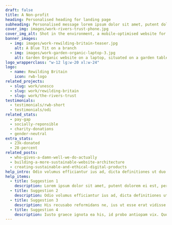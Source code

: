 ```yaml
---
draft: false
title: A Non-profit
heading: Personalised heading for landing page
subheading: Personalised message lorem ipsum dolor sit amet, putent dolorem ei est, per eu liber tollit. Ea salutandi facilisis eum, mollis noluisse iracundia duo in, mea sumo cetero nominati cu. Nam doctus fierent te, altera gubergren eu vis. Eros nominati no qui. Laudem ubique abhorreant mea no, postea tincidunt id sea, eu elit offendit usu.
cover_img: images/work-rivers-trust-phone.jpg
cover_img_alt: Shot in the environment, a mobile-optimised website for The Rivers Trust website
banner_images:
  - img: images/work-rewilding-britain-teaser.jpg
    alt: A Blue Tit on a branch
  - img: images/work-garden-organic-laptop-3.jpg
    alt: Garden Organic website on a laptop, situated on a garden table.
logo_wrapperclass: "w-12 lg:w-20 xl:w-24"
logo:
  - name: Rewilding Britain
    icon: rwb-logo
related_projects:
  - slug: work/unesco
  - slug: work/rewilding-britain
  - slug: work/the-rivers-trust
testimonials:
  - testimonials/rwb-short
  - testimonials/odi
related_stats:
  - pay-gap
  - socially-reponsible
  - charity-donations
  - gender-neutral
extra_stats:
  - 23k-donated
  - 28-percent
related_posts:
  - who-gives-a-damn-well-we-do-actually
  - building-a-more-sustainable-website-architecture
  - creating-sustainable-and-ethical-digital-products
help_intro: Odio volumus efficiantur ius ad, dicta definitiones ut duo. Id quo graecis imperdiet, graece reprimique per at. Facete diceret vel te, ut sonet nonumes his, possim eirmod eos eu. In noluisse evertitur quo, id vidit concludaturque vim.
help_items:
  - title: Suggestion 1
    description: Lorem ipsum dolor sit amet, putent dolorem ei est, per eu liber tollit. Ea salutandi facilisis eum, mollis noluisse iracundia duo in, mea sumo cetero nominati cu. Nam doctus fierent te, altera gubergren eu vis.
  - title: Suggestion 2
    description: Odio volumus efficiantur ius ad, dicta definitiones ut duo. Id quo graecis imperdiet, graece reprimique per at. Facete diceret vel te, ut sonet nonumes his, possim eirmod eos eu. In noluisse evertitur quo, id vidit concludaturque vim..
  - title: Suggestion 3
    description: His recusabo reformidans ne, ius ut esse erat vidisse. Cum alii graeci ut, sed zril iudicabit dissentiet cu. Vis paulo discere at, eu doming salutatus constituam his. An ubique omnium duo, sit harum timeam at. Nec zril iudico detraxit ad, quod porro ullamcorper et nam. 
  - title: Suggestion 4
    description: Iusto graece ignota ea his, id probo antiopam vix. Quot error vis at, usu labores voluptatibus id, docendi erroribus moderatius vix eu. Meliore nusquam an pro, ad vel fugit nostro, veri atomorum pri et.
---
```

